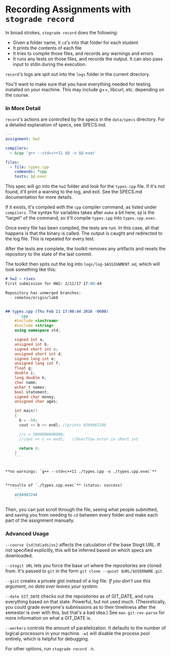 # Recording Assignments with `stograde record`

In broad strokes, `stograde record` does the following:

- Given a folder name, it `cd`'s into that folder for each student
- It prints the contents of each file
- It tries to compile those files, and records any warnings and errors
- It runs any tests on those files, and records the output.
It can also pass input to stdin during the execution.

`record`'s logs are spit out into the `logs` folder in the current directory.

You'll want to make sure that you have everything needed for testing installed on your machine.
This may include g++, libcurl, etc. depending on the course.

### In More Detail
`record`'s actions are controlled by the specs in the `data/specs` directory.
For a detailed explanation of specs, see SPECS.md.

```yaml
---
assignment: hw2

compilers:
  - &cpp 'g++ --std=c++11 $@ -o $@.exec'

files:
  - file: types.cpp
    commands: *cpp
    tests: $@.exec
```

This spec will go into the `hw2` folder and look for the `types.cpp` file.
If it's not found, it'll print a warning to the log, and exit.
See the SPECS.md documentation for more details.

If it exists, it's compiled with the `cpp` compiler command, as listed under `compilers`.
The syntax for variables takes after `make` a bit here; `$@` is the "target" of the command, so it'll compile `types.cpp` into `types.cpp.exec`.

Once every file has been compiled, the tests are run.
In this case, all that happens is that the binary is called.
The output is caught and redirected to the log file.
This is repeated for every test.

After the tests are complete, the toolkit removes any artifacts and resets the repository to the state of the last commit.

The toolkit then spits out the log into `logs/log-$ASSIGNMENT.md`, which will look something like this:

```markdown
# hw2 – rives
First submission for HW2: 2/11/17 17:00:44

Repository has unmerged branches:
  - remotes/origin/lab8


## types.cpp (Thu Feb 11 17:00:44 2016 -0600)
    ```cpp
    #include <iostream>
    #include <string>
    using namespace std;

    signed int a;
    unsigned int b;
    signed short int c;
    unsigned short int d;
    signed long int e;
    unsigned long int f;
    float g;
    double i;
    long double k;
    char name;
    wchar_t names;
    bool statement;
    signed char money;
    unsigned char ages;

    int main()
    {
      b = -50;
      cout << b << endl; //prints 4294967246

      //c = 5000000000000;
      //cout << c << endl;   //Overflow error in short int

      return 0;
    }
    ```


**no warnings: `g++ --std=c++11 ./types.cpp -o ./types.cpp.exec`**


**results of `./types.cpp.exec`** (status: success)
    ```
    4294967246
    ```
```

Then, you can just scroll through the file, seeing what people submitted, and saving you from needing to `cd` between every folder and make each part of the assignment manually.

### Advanced Usage
`--course {sd|hd|ads|os}` affects the calculation of the base Stogit URL.
If not specified explicitly, this will be inferred based on which specs are downloaded. 

`--stogit URL` lets you force the base url where the repositories are cloned from.
It's passed to `git` in the form `git clone --quiet $URL/$USERNAME.git`.

`--gist` creates a private gist instead of a log file.
*If you don't use this argument, no data ever leaves your system.*

`--date GIT_DATE` checks out the repositories as of GIT\_DATE, and runs everything based on that state.
Powerful, but not used much.
(Theoretically, you could grade everyone's submissions as to their timeliness after the semester is over with this, but that's a bad idea.)
See `man git-rev-parse` for more information on what a GIT\_DATE is.

`--workers` controls the amount of parallelization.
It defaults to the number of logical processors in your machine.
`-w1` will disable the process pool entirely, which is helpful for debugging.

For other options, run `stograde record -h`.
